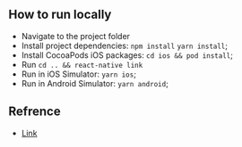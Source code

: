 ## How to run locally

- Navigate to the project folder
- Install project dependencies: `npm install` `yarn install`;
- Install CocoaPods iOS packages: `cd ios && pod install`;
- Run `cd .. && react-native link`
- Run in iOS Simulator: `yarn ios`;
- Run in Android Simulator: `yarn android`;

## Refrence

- [Link](https://cheesecakelabs.com/blog/efficient-way-structure-react-native-projects/)
